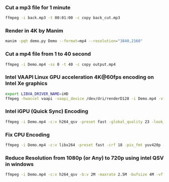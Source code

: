 ### Cut a mp3 file for 1 minute
```sh
ffmpeg -i back.mp3 -t 00:01:00 -c copy back_cut.mp3

```
### Render in 4K by Manim
```sh
manim -pqh demo.py Demo --format=mp4 --resolution="3840,2160"
```

### Cut a mp4 file from 1 to 40 second
```sh
ffmpeg -i Demo.mp4 -ss 0 -t 40 -c copy output.mp4
```

### Intel VAAPI Linux GPU acceleration 4K@60fps encoding on Intel Xe graphics
```sh
export LIBVA_DRIVER_NAME=iHD
ffmpeg -hwaccel vaapi -vaapi_device /dev/dri/renderD128 -i Demo.mp4 -vf 'format=nv12,hwupload' -c:v h264_vaapi -qp 23 -c:a aac -b:a 128k vaapi.mp4
```

### Intel iGPU (Quick Sync) Encoding
```sh
ffmpeg -i Demo.mp4 -c:v h264_qsv -preset fast -global_quality 23 -look_ahead 0 -pix_fmt nv12 -r 30 -g 30 -c:a aac -b:a 128k -movflags +faststart igpu.mp4
```

### Fix CPU Encoding
```sh
ffmpeg -i Demo.mp4 -c:v libx264 -preset fast -crf 18 -pix_fmt yuv420p -r 30 -g 30 -keyint_min 30 -c:a aac -b:a 128k -movflags +faststart cpu.mp4
```

### Reduce Resolution from 1080p (or Any) to 720p using intel QSV in windows
```sh
ffmpeg -i Demo.mp4 -c:v h264_qsv -b:v 2M -maxrate 2.5M -bufsize 4M -vf "scale=-1:720" -r 30 -g 30 -pix_fmt nv12 -c:a aac -b:a 128k -movflags +faststart Demo_720p_compressed.mp4
```
